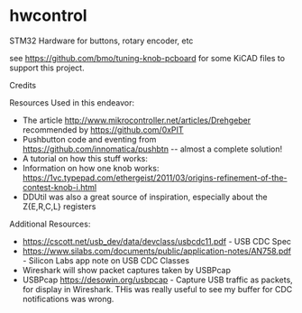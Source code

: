 # hwcontrol
STM32 Hardware for buttons, rotary encoder, etc

see https://github.com/bmo/tuning-knob-pcboard for some KiCAD files to support this project.


Credits

Resources Used in this endeavor:
-  The article http://www.mikrocontroller.net/articles/Drehgeber recommended by https://github.com/0xPIT
-  Pushbutton code and eventing from https://github.com/innomatica/pushbtn -- almost a complete solution!
-  A tutorial on how this stuff works:
-  Information on how one knob works: https://1vc.typepad.com/ethergeist/2011/03/origins-refinement-of-the-contest-knob-i.html
-  DDUtil was also a great source of inspiration, especially about the Z{E,R,C,L} registers
  
Additional Resources:
- https://cscott.net/usb_dev/data/devclass/usbcdc11.pdf - USB CDC Spec
- https://www.silabs.com/documents/public/application-notes/AN758.pdf - Silicon Labs app note on USB CDC Classes
- Wireshark will show packet captures taken by USBPcap
- USBPcap https://desowin.org/usbpcap - Capture USB traffic as packets, for display in Wireshark. THis was really useful to see my buffer for CDC notifications was wrong.
